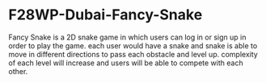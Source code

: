 # F28WP-Dubai-Fancy-Snake


Fancy Snake is a 2D snake game in which users can log in or sign up in order to play the game. each user would have a snake and snake is able to move in different directions to pass each obstacle and level up. complexity of each level will increase and users will be able to compete with each other. 
